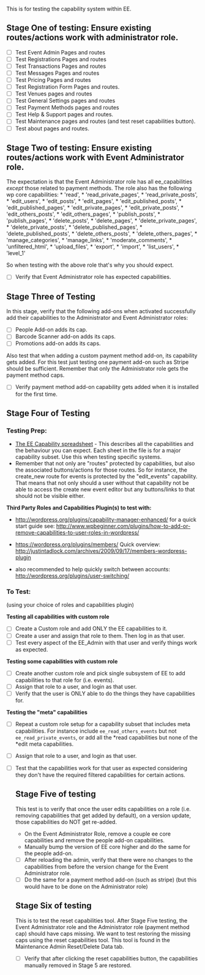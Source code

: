 This is for testing the capability system within EE.

## Stage One of testing: Ensure existing routes/actions work with administrator role.

* [ ] Test Event Admin Pages and routes
* [ ] Test Registrations Pages and routes
* [ ] Test Transactions Pages and routes
* [ ] Test Messages Pages and routes
* [ ] Test Pricing Pages and routes
* [ ] Test Registration Form Pages and routes.
* [ ] Test Venues pages and routes
* [ ] Test General Settings pages and routes
* [ ] Test Payment Methods pages and routes
* [ ] Test Help & Support pages and routes.
* [ ] Test Maintenance pages and routes (and test reset capabilities button).
* [ ] Test about pages and routes.

## Stage Two of testing: Ensure existing routes/actions work with Event Administrator role.
 
The expectation is that the Event Administrator role has all ee_capabilities *except* those related to payment methods. The role also has the following wp core capabilities:
    * 'read',
    * 'read_private_pages',
    * 'read_private_posts',
    * 'edit_users',
    * 'edit_posts',
    * 'edit_pages',
    * 'edit_published_posts',
    * 'edit_published_pages',
    * 'edit_private_pages',
    * 'edit_private_posts',
    * 'edit_others_posts',
    * 'edit_others_pages',
    * 'publish_posts',
    * 'publish_pages',
    * 'delete_posts',
    * 'delete_pages',
    * 'delete_private_pages',
    * 'delete_private_posts',
    * 'delete_published_pages',
    * 'delete_published_posts',
    * 'delete_others_posts',
    * 'delete_others_pages',
    * 'manage_categories',
    * 'manage_links',
    * 'moderate_comments',
    * 'unfiltered_html',
    * 'upload_files',
    * 'export',
    * 'import',
    * 'list_users',
    * 'level_1'

So when testing with the above role that's why you should expect.

* [ ] Verify that Event Administrator role has expected capabilities.

## Stage Three of Testing

In this stage, verify that the following add-ons when activated successfully add their capabilities to the Administrator and Event Administrator roles:

* [ ] People Add-on adds its cap.
* [ ] Barcode Scanner add-on adds its caps. 
* [ ] Promotions add-on adds its caps.

Also test that when adding a custom payment method add-on, its capability gets added.  For this test just testing one payment add-on such as Stripe should be sufficient.  Remember that only the Administrator role gets the payment method caps.

* [ ] Verify payment method add-on capability gets added when it is installed for the first time.
    

## Stage Four of Testing

### Testing Prep: 

- [The EE Capability spreadsheet][1] - This describes all the capabilities and the behaviour you can expect.  Each sheet in the file is for a major capability subset.  Use this when testing specific systems.
- Remember that not only are "routes" protected by capabilities, but also the associated buttons/actions for those routes.  So for instance, the create_new route for events is protected by the "edit_events" capability.  That means that not only should a user without that capability not be able to access the create new event editor but any buttons/links to that should not be visible either.

**Third Party Roles and Capabilities Plugin(s) to test with:**

- http://wordpress.org/plugins/capability-manager-enhanced/ for a quick start guide see: http://www.wpbeginner.com/plugins/how-to-add-or-remove-capabilities-to-user-roles-in-wordpress/

- https://wordpress.org/plugins/members/ Quick overview: http://justintadlock.com/archives/2009/09/17/members-wordpress-plugin

- also recommended to help quickly switch between accounts: http://wordpress.org/plugins/user-switching/

### To Test:
(using your choice of roles and capabilities plugin)

**Testing all capabilities with custom role**

* [ ] Create a Custom role and add ONLY the EE capabilities to it. 
* [ ] Create a user and assign that role to them.  Then log in as that user.
* [ ] Test every aspect of the EE_Admin with that user and verify things work as expected.

**Testing some capabilities with custom role**

* [ ] Create another custom role and pick single subsystem of EE to add capabilities to that role for (i.e. events).
* [ ] Assign that role to a user, and login as that user.
* [ ] Verify that the user is ONLY able to do the things they have capabilities for.

**Testing the "meta" capabilities**

* [ ] Repeat a custom role setup for a capability subset that includes meta capabilities.  For instance include `ee_read_others_events` but not `ee_read_private_events`, or add all the *read capabilities but none of the *edit meta capabilities.
* [ ] Assign that role to a user, and login as that user.
* [ ] Test that the capabilities work for that user as expected considering they don't have the required filtered capabilities for certain actions.

  [1]: https://docs.google.com/a/eventespresso.com/spreadsheet/ccc?key=0Al0RhqTD8pDfdEhtcFhLdW9rTFdPOWtrODh3d1QyN1E&usp=drive_web#gid=4
  
  ## Stage Five of testing
  
  This test is to verify that once the user edits capabilities on a role (i.e. removing capabilities that get added by default), on a version update, those capabilities do NOT get re-added.
  
  * On the Event Administrator Role, remove a couple ee core capabilities and remove the people add-on capabilities.
  * Manually bump the version of EE core higher and do the same for the people add-on.
  * [ ] After reloading the admin, verify that there were no changes to the capabilities from before the version change for the Event Administrator role.
  * [ ] Do the same for a payment method add-on (such as stripe) (but this would have to be done on the Administrator role)
  
  ## Stage Six of testing
  
  This is to test the reset capabilities tool.  After Stage Five testing, the Event Administrator role and the Administrator role (payment method cap) should have caps missing.  We want to test restoring the missing caps using the reset capabilities tool.  This tool is found in the Maintenance Admin Reset/Delete Data tab.
   
   * [ ] Verify that after clicking the reset capabilities button, the capabilities manually removed in Stage 5 are restored.